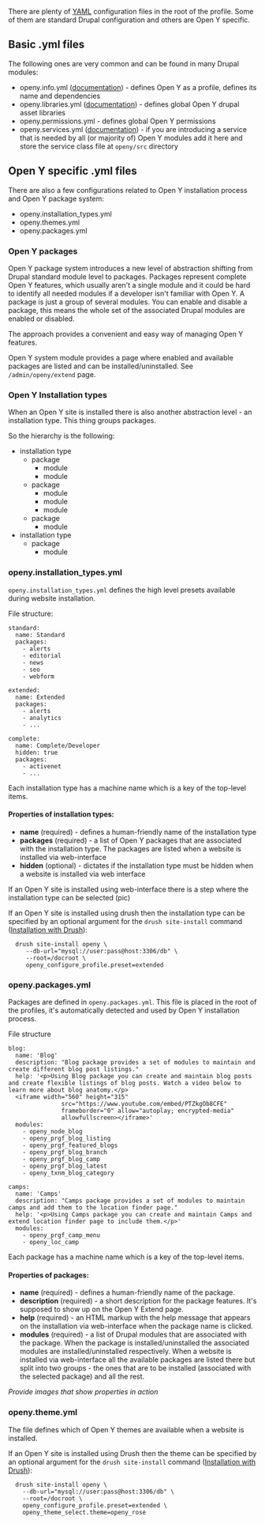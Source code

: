There are plenty of [YAML](http://en.wikipedia.org/wiki/YAML) configuration files in the root of the profile. Some of them are standard Drupal configuration and others are Open Y specific.

## Basic .yml files
The following ones are very common and can be found in many Drupal modules:
* openy.info.yml ([documentation](https://www.drupal.org/docs/8/creating-custom-modules/let-drupal-8-know-about-your-module-with-an-infoyml-file)) - defines Open Y as a profile, defines its name and dependencies
* openy.libraries.yml ([documentation](https://www.drupal.org/docs/8/creating-custom-modules/adding-stylesheets-css-and-javascript-js-to-a-drupal-8-module)) - defines global Open Y drupal asset libraries
* openy.permissions.yml - defines global Open Y permissions
* openy.services.yml ([documentation](https://www.drupal.org/docs/8/api/services-and-dependency-injection/structure-of-a-service-file)) - if you are introducing a service that is needed by all (or majority of) Open Y modules add it here and store the service class file at `openy/src` directory

## Open Y specific .yml files
There are also a few configurations related to Open Y installation process and Open Y package system:
* openy.installation_types.yml
* openy.themes.yml
* openy.packages.yml

### Open Y packages
Open Y package system introduces a new level of abstraction shifting from Drupal standard module level to packages. Packages represent complete Open Y features, which usually aren't a single module and it could be hard to identify all needed modules if a developer isn't familiar with Open Y. A package is just a group of several modules. You can enable and disable a package, this means the whole set of the associated Drupal modules are enabled or disabled.

The approach provides a convenient and easy way of managing Open Y features.

Open Y system module provides a page where enabled and available packages are listed and can be installed/uninstalled. See `/admin/openy/extend` page.



### Open Y Installation types
When an Open Y site is installed there is also another abstraction level - an installation type. This thing groups packages.

So the hierarchy is the following:
* installation type
  * package
    * module
    * module
  * package
    * module
    * module
    * module
  * package
    * module
* installation type
  * package
    * module

### openy.installation_types.yml
`openy.installation_types.yml` defines the high level presets available during website installation.

File structure:
```
standard:
  name: Standard
  packages:
    - alerts
    - editorial
    - news
    - seo
    - webform

extended:
  name: Extended
  packages:
    - alerts
    - analytics
    - ...

complete:
  name: Complete/Developer
  hidden: true
  packages:
    - activenet
    - ...
```

Each installation type has a machine name which is a key of the top-level items.

#### Properties of installation types:
 - **name** (required) - defines a human-friendly name of the installation type
 - **packages** (required) - a list of Open Y packages that are associated with the installation type. The packages are listed when a website is installed via web-interface 
 - **hidden** (optional) - dictates if the installation type must be hidden when a website is installed via web interface

If an Open Y site is installed using web-interface there is a step where the installation type can be selected (pic)

If an Open Y site is installed using drush then the installation type can be specified by an optional argument for the `drush site-install` command ([Installation with Drush](https://github.com/ymcatwincities/openy/blob/8.x-2.x/docs/Development/InstallationWithDrush.md)):
```
  drush site-install openy \
     --db-url="mysql://user:pass@host:3306/db" \
     --root=/docroot \
     openy_configure_profile.preset=extended
```


### openy.packages.yml
Packages are defined in `openy.packages.yml`. This file is placed in the root of the profiles, it's automatically detected and used by Open Y installation process.

File structure
```
blog:
  name: 'Blog'
  description: "Blog package provides a set of modules to maintain and create different blog post listings."
  help: '<p>Using Blog package you can create and maintain blog posts and create flexible listings of blog posts. Watch a video below to learn more about blog anatomy.</p>
  <iframe width="560" height="315"
               src="https://www.youtube.com/embed/PTZkgOb8CFE"
               frameborder="0" allow="autoplay; encrypted-media"
               allowfullscreen></iframe>'
  modules:
    - openy_node_blog
    - openy_prgf_blog_listing
    - openy_prgf_featured_blogs
    - openy_prgf_blog_branch
    - openy_prgf_blog_camp
    - openy_prgf_blog_latest
    - openy_txnm_blog_category

camps:
  name: 'Camps'
  description: "Camps package provides a set of modules to maintain camps and add them to the location finder page."
  help: '<p>Using Camps package you can create and maintain Camps and extend location finder page to include them.</p>'
  modules:
    - openy_prgf_camp_menu
    - openy_loc_camp
```

Each package has a machine name which is a key of the top-level items.

#### Properties of packages:
 - **name** (required) - defines a human-friendly name of the package.
 - **description** (required) - a short description for the package features. It's supposed to show up on the Open Y Extend page.
 - **help** (required) - an HTML markup with the help message that appears on the installation via web-interface when the package name is clicked.
 - **modules** (required) - a list of Drupal modules that are associated with the package. When the package is installed/uninstalled the associated modules are installed/uninstalled respectively. When a website is installed via web-interface all the available packages are listed there but split into two groups - the ones that are to be installed (associated with the selected package) and all the rest.

_Provide images that show properties in action_

### openy.theme.yml
The file defines which of Open Y themes are available when a website is installed.

If an Open Y site is installed using Drush then the theme can be specified by an optional argument for the `drush site-install` command ([Installation with Drush](https://github.com/ymcatwincities/openy/blob/8.x-2.x/docs/Development/InstallationWithDrush.md)):
```
  drush site-install openy \
    --db-url="mysql://user:pass@host:3306/db" \
    --root=/docroot \
    openy_configure_profile.preset=extended \
    openy_theme_select.theme=openy_rose
```
